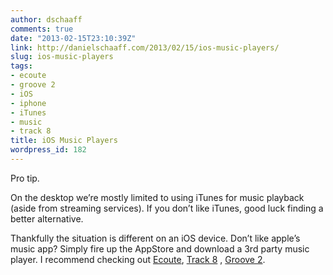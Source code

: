 ```yaml
---
author: dschaaff
comments: true
date: "2013-02-15T23:10:39Z"
link: http://danielschaaff.com/2013/02/15/ios-music-players/
slug: ios-music-players
tags:
- ecoute
- groove 2
- iOS
- iphone
- iTunes
- music
- track 8
title: iOS Music Players
wordpress_id: 182
---
```


Pro tip.




On the desktop we’re mostly limited to using iTunes for music playback (aside from streaming services). If you don’t like iTunes, good luck finding a better alternative.




Thankfully the situation is different on an iOS device. Don’t like apple’s music app? Simply fire up the AppStore and download a 3rd party music player. I recommend checking out [Ecoute](http://ecouteapp.com/ecouteios/), [Track 8](http://enderlabs.com/track-8) , [Groove 2](http://www.zikeragroove.com/).
